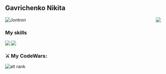 ## Gavrichenko Nikita

<img align="right" src="https://github-readme-stats.vercel.app/api?username=Hikkrir&count_private=true&show_icons=true&theme=tokyonight&hide_border=true"/>

![Jontron](https://user-images.githubusercontent.com/105012415/174044510-a6b78368-b102-4f35-b2f4-91a395bbf582.gif)

### My skills
<img align="left" src="https://img.shields.io/badge/Python-14354C?style=for-the-badge&logo=python&logoColor=white"/>
<img align="left" src="https://img.shields.io/badge/SQLite-07405E?style=for-the-badge&logo=sqlite&logoColor=white"/>

<br>
     
### ⚔️ My CodeWars:
![alt rank](https://www.codewars.com/users/Hikkrir/badges/large)
